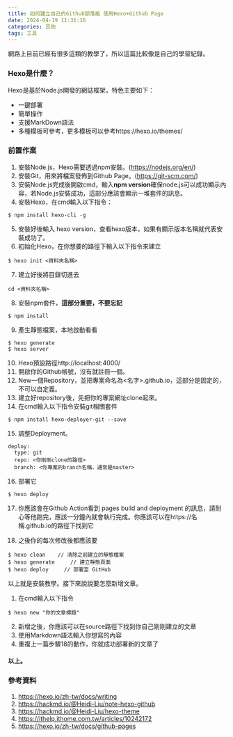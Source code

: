 ```yaml
---
title: 如何建立自己的Github部落格 使用Hexo+Github Page
date: 2024-04-19 11:31:16
categories: 其他
tags: 工具
---
```



網路上目前已經有很多這類的教學了，所以這篇比較像是自己的學習紀錄。
<!-- more -->
### Hexo是什麼？
Hexo是基於Node.js開發的網誌框架，特色主要如下：
* 一鍵部署
* 簡單操作
* 支援MarkDown語法
* 多種模板可參考，更多模板可以參考https://hexo.io/themes/

### 前置作業
1. 安裝Node.js，Hexo需要透過npm安裝。(https://nodejs.org/en/)
2. 安裝Git，用來將檔案發佈到Github Page。(https://git-scm.com/)
3. 安裝Node.js完成後開啟cmd，輸入**npm version**確保node.js可以成功顯示內容，若Node.js安裝成功，這部分應該會顯示一堆套件的訊息。
4. 安裝Hexo，在cmd輸入以下指令：
```
$ npm install hexo-cli -g
```
5. 安裝好後輸入 hexo version，查看hexo版本，如果有顯示版本名稱就代表安裝成功了。
6. 初始化Hexo，在你想要的路徑下輸入以下指令來建立
```
$ hexo init <資料夾名稱>
```
7. 建立好後將目錄切進去
```
cd <資料夾名稱>
```
8. 安裝npm套件，**這部分重要，不要忘記**
```
$ npm install
```
9. 產生靜態檔案，本地啟動看看
```
$ hexo generate
$ hexo server
```
10. Hexo預設路徑http://localhost:4000/
11. 開啟你的Github帳號，沒有就註冊一個。
12. New一個Repository，並把專案命名為<名字>.github.io，這部分是固定的，不可以自定義。
13. 建立好repository後，先把你的專案網址clone起來。
14. 在cmd輸入以下指令安裝git相關套件
```
$ npm install hexo-deployer-git --save
```
15. 調整Deployment。
```
deploy:
  type: git
  repo: <你剛剛clone的路徑>
  branch: <你專案的branch名稱，通常是master>
```
16. 部署它
```
$ hexo deploy
```
17. 你應該會在Github Action看到 pages build and deployment 的訊息，請耐心等他跑完，應該一分鐘內就會執行完成。你應該可以在https://名稱.github.io的路徑下找到它

18. 之後你的每次修改後都應該要
```
$ hexo clean    // 清除之前建立的靜態檔案
$ hexo generate     // 建立靜態頁面
$ hexo deploy     // 部署至 GitHub
```

以上就是安裝教學。接下來說說要怎麼新增文章。

1. 在cmd輸入以下指令
```
$ hexo new "你的文章標題"
```
2. 新增之後，你應該可以在source路徑下找到你自己剛剛建立的文章
3. 使用Markdown語法輸入你想寫的內容
4. 重複上一篇步驟18的動作，你就成功部署新的文章了


#### 以上。

### 參考資料
1. https://hexo.io/zh-tw/docs/writing
2. https://hackmd.io/@Heidi-Liu/note-hexo-github
3. https://hackmd.io/@Heidi-Liu/hexo-theme
4. https://ithelp.ithome.com.tw/articles/10242172
5. https://hexo.io/zh-tw/docs/github-pages
